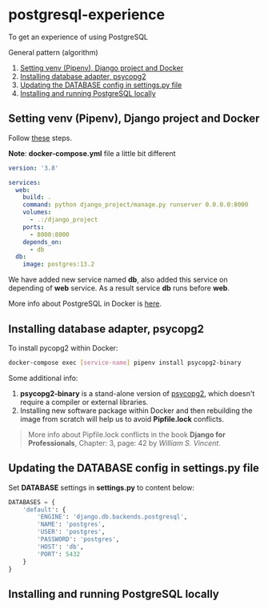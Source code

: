 # postgresql-experience
To get an experience of using PostgreSQL

General pattern (algorithm)
1. [Setting venv (Pipenv), Django project and Docker](#setting-venv-(pipenv)-django-project-and-docker)
2. [Installing database adapter, psycopg2](#installing-database-adapter-psycopg2)
3. [Updating the DATABASE config in settings.py file](#updating-the-database-config-in-settingspy-file)
4. [Installing and running PostgreSQL locally](#installing-and-running-postgresql-locally)

## Setting venv (Pipenv), Django project and Docker
Follow [these](https://github.com/bekzodbuyukov/docker-experience) steps.

**Note**: **docker-compose.yml** file a little bit different

```yaml
version: '3.8'

services:
  web:
    build: .
    command: python django_project/manage.py runserver 0.0.0.0:8000
    volumes:
      - .:/django_project
    ports: 
      - 8000:8000
    depends_on:
      - db
  db:
    image: postgres:13.2
```

We have added new service named **db**, also added this service on depending of **web** service. As a result service **db** runs before **web**.

More info about PostgreSQL in Docker is [here](https://hub.docker.com/_/postgres).

## Installing database adapter, psycopg2
To install pycopg2 within Docker:

```bash
docker-compose exec [service-name] pipenv install psycopg2-binary 
```
Some additional info:
1. **psycopg2-binary** is a stand-alone version of [psycopg2](https://pypi.org/project/psycopg2/), which doesn't require a compiler or external libraries.
2. Installing new software package within Docker and then rebuilding the image from scratch will help us to avoid **Pipfile.lock** conflicts.

> More info about Pipfile.lock conflicts in the book **Django for Professionals**, Chapter: 3, page: 42 by _William S. Vincent_.

## Updating the DATABASE config in settings.py file
Set **DATABASE** settings in **settings.py** to content below:

```python
DATABASES = {
    'default': {
        'ENGINE': 'django.db.backends.postgresql',
        'NAME': 'postgres',
        'USER': 'postgres',
        'PASSWORD': 'postgres',
        'HOST': 'db',
        'PORT': 5432
    }
}
```

## Installing and running PostgreSQL locally
